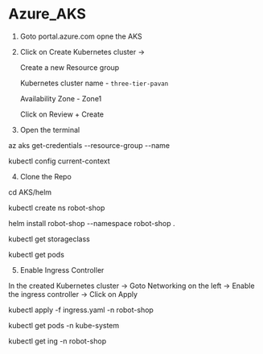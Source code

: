 # Azure_AKS

1. Goto portal.azure.com opne the AKS


2. Click on Create Kubernetes cluster -> 

    Create a new Resource group 
    
    Kubernetes cluster name - `three-tier-pavan`
    
    Availability Zone - Zone1
    
    Click on Review + Create


3. Open the terminal 

az aks get-credentials --resource-group <resource-group-name> --name <cluster-name>

kubectl config current-context


4. Clone the  Repo 

cd AKS/helm

kubectl create ns robot-shop

helm install robot-shop --namespace robot-shop .


kubectl get storageclass

kubectl get pods 


5. Enable Ingress Controller 

In the created Kubernetes cluster -> Goto Networking on the left -> Enable the ingress controller -> Click on Apply 

kubectl apply -f ingress.yaml -n robot-shop

kubectl get pods -n kube-system

kubectl get ing -n robot-shop
